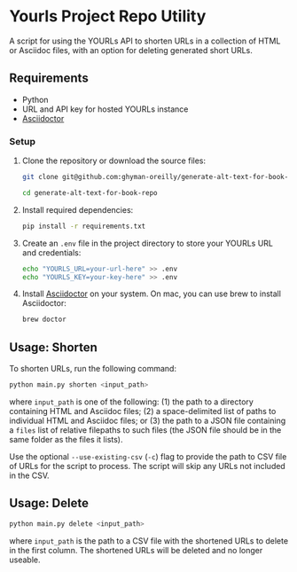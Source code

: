 # Yourls Project Repo Utility

A script for using the YOURLs API to shorten URLs in a collection of HTML or Asciidoc files, with an option for deleting generated short URLs.

## Requirements

- Python
- URL and API key for hosted YOURLs instance
- [Asciidoctor](https://asciidoctor.org)

### Setup

1. Clone the repository or download the source files:

	```bash
	git clone git@github.com:ghyman-oreilly/generate-alt-text-for-book-repo.git
	
	cd generate-alt-text-for-book-repo
	```

2. Install required dependencies:

	```bash
	pip install -r requirements.txt
	```

3. Create an `.env` file in the project directory to store your YOURLs URL and credentials:

	```bash
	echo "YOURLS_URL=your-url-here" >> .env
	echo "YOURLS_KEY=your-key-here" >> .env
	```

4. Install [Asciidoctor](https://asciidoctor.org) on your system. On mac, you can use brew to install Asciidoctor:

	```bash
	brew doctor
	```

## Usage: Shorten

To shorten URLs, run the following command:

```bash
python main.py shorten <input_path>
```

where `input_path` is one of the following: (1) the path to a directory containing HTML and Asciidoc files; (2) a space-delimited list of paths to individual HTML and Asciidoc files; or (3) the path to a JSON file containing a `files` list of relative filepaths to such files (the JSON file should be in the same folder as the files it lists).

Use the optional `--use-existing-csv` (`-c`) flag to provide the path to CSV file of URLs for the script to process. The script will skip any URLs not included in the CSV.

## Usage: Delete

```bash
python main.py delete <input_path>
```

where `input_path` is the path to a CSV file with the shortened URLs to delete in the first column. The shortened URLs will be deleted and no longer useable.
